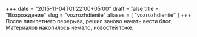 +++
date = "2015-11-04T01:22:00+05:00"
draft = false
title = "Возрождение"
slug = "vozrozhdieniie"
aliases = [
	"vozrozhdieniie"
]
+++
После пятилетнего перерыва, решил заново начать вести блог. Материалов накопилось немало, новостей тоже.
